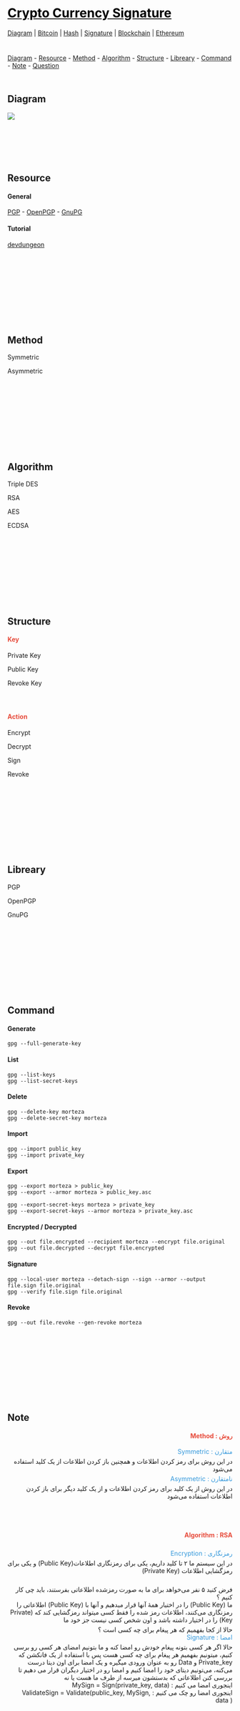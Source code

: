 <style>
.md0{padding-bottom: 150px;}
.md1{padding-bottom: 75px;}
.md2{padding-bottom: 50px;}
.md3{padding-bottom: 25px;}
.md4{padding-bottom: 5px;}
.md5{padding-bottom: 10px;}
.tbl1 td#header{background-color: D1ECCF}
.tbl1 tr#header{background-color: D1ECCF}
.red{color:#E74C3C}
.blue{color:#3498DB}
.green{color:##28B463}
table{border: 0px solid black;}
</style>

# [<span style="color:black;">Crypto Currency Signature </span>](CryptoCurrency.md)
[Diagram](CryptoCurrency-Diagram.md) | 
[Bitcoin](CryptoCurrency-Bitcoin.md) |
[Hash](CryptoCurrency-Hash.md) |
[Signature](CryptoCurrency-Signature.md) |
[Blockchain](CryptoCurrency-Blockchain.md) |
[Ethereum](CryptoCurrency-Ethereum.md)

<div class="md3"></div>
<a href="#diagram">Diagram</a> - 
<a href="#resource">Resource</a> - 
<a href="#method">Method</a> - 
<a href="#algorithm">Algorithm</a> - 
<a href="#structure">Structure</a> - 
<a href="#libreary">Libreary</a> - 
<a href="#command">Command</a> - 
<a href="#note">Note</a> - 
<a href="#question">Question</a> 


<div class="md3"></div>

## Diagram

![](Diagram/CryptoCurrency-Signature.jpeg)






<div class="md1"></div>

## Resource

#### General

<a href="https://en.wikipedia.org/wiki/Pretty_Good_Privacy" target="_blank">PGP</a> - 
<a href="https://www.openpgp.org/" target="_blank">OpenPGP</a> - 
<a href="https://gnupg.org/" target="_blank">GnuPG</a>

#### Tutorial

<a href="https://www.devdungeon.com/content/gpg-tutorial" target="_blank">devdungeon</a>




<div class="md0"></div>

## Method

Symmetric

Asymmetric




<div class="md0"></div>

## Algorithm

Triple DES

RSA

AES

ECDSA








<div class="md0"></div>

## Structure

#### <span class="red">Key</span>

Private Key

Public Key

Revoke Key

<div class="md3"></div>

#### <span class="red">Action</span>

Encrypt

Decrypt

Sign

Revoke 










<div class="md0"></div>

## Libreary

PGP

OpenPGP

GnuPG 






<div class="md0"></div>

## Command

#### Generate

    gpg --full-generate-key

#### List
    gpg --list-keys
    gpg --list-secret-keys


#### Delete

    gpg --delete-key morteza
    gpg --delete-secret-key morteza


#### Import

    gpg --import public_key
    gpg --import private_key


#### Export

    gpg --export morteza > public_key
    gpg --export --armor morteza > public_key.asc

    gpg --export-secret-keys morteza > private_key
    gpg --export-secret-keys --armor morteza > private_key.asc


#### Encrypted / Decrypted

    gpg --out file.encrypted --recipient morteza --encrypt file.original
    gpg --out file.decrypted --decrypt file.encrypted


#### Signature
    gpg --local-user morteza --detach-sign --sign --armor --output file.sign file.original
    gpg --verify file.sign file.original
    

#### Revoke

    gpg --out file.revoke --gen-revoke morteza


<div class="md0"></div>

## Note

<div align="right" dir="rtl">

#### <div class="red"><span>روش</span> : <span>Method</span></div>

<div class="blue"><span>متقارن</span> : <span>Symmetric</span></div>
<div class="md4"></div>
<div> در این روش برای رمز کردن اطلاعات و همچنین باز کردن اطلاعات از یک کلید استفاده می‌‌شود</div>
<div class="md4"></div>
<div class="blue"><span>نامتقارن</span> : <span>Asymmetric</span></div>
<div class="md4"></div>
<div>در این روش از یک کلید برای رمز کردن اطلاعات و از یک کلید دیگر برای باز کردن اطلاعات استفاده می‌‌شود </div>

<div class="md2"></div>

#### <div class="red"><span>Algorithm</span> : <span>RSA</span></div>
<div class="md4"></div>
<div class="blue"><span>رمزنگاری</span> : <span>Encryption</span></div>
<div class="md4"></div>
<div >در این سیستم ما ۲ تا کلید داریم، یکی‌ برای رمزنگاری اطلاعات(Public Key) و یکی‌ برای رمزگشایی اطلاعات (Private Key)</div>
<div class="md3"></div>
<div>فرض کنید ۵ نفر می‌خواهد برای ما به صورت رمزشده اطلاعاتی‌ بفرستند، باید چی‌ کار کنیم ؟</div>
<div>ما (Public Key) را در اختیار همهٔ آنها  قرار میدهیم و آنها با (Public Key) اطلاعاتی‌ را رمزنگاری می‌‌کنند، اطلاعات رمز شده را فقط کسی‌ میتواند رمزگشایی کند که (Private Key) را در اختیار داشته باشد و اون شخص کسی‌ نیست جز خود ما </div>
<div class="md4"></div>
<div>حالا از کجا بفهمیم که هر پیغام برای چه کسی‌ است ؟</div>
<div></div>
<div></div>
<div></div>
<div></div>

<div class="md33"></div>

<div class="blue"><span>امضا</span> : <span>Signature</span></div>
<div class="md4"></div>
<div >
حالا اگر هر کسی‌ بتونه پیغام خودش رو امضا کنه و ما بتونیم امضای هر کسی‌ رو برسی‌ کنیم، میتونیم بفهمیم هر پیغام برای چه کسی‌ هست
پس با استفاده از یک فانکشن که Private_key و Data رو به عنوان ورودی میگیره و یک امضا برای اون دیتا درست می‌کنه، می‌تونیم دیتای خود را امضا کنیم و امضا رو در اختیار دیگران قرار می دهیم تا بررسی کنن اطلاعاتی که بدستشون میرسه از طرف ما هست یا نه
</div>
<div><span>اینجوری امضا می کنیم : </span><span>MySign = Sign(private_key, data)</span></div>
<div><span>اینجوری امضا رو چک می کنیم : </span><span>ValidateSign = Validate(public_key, MySign, data )</span></div>
<div></div>
<div></div>
<div></div>

</div>



<div class="md0"></div>

## Question

1 -
<br>
2 - 
<br>
3 - 
<br>
4 - 
<br>
5 - 